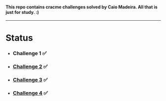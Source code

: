 #### This repo contains cracme challenges solved by Caio Madeira. All that is just for study. :) 

---

# Status 
- ### Challenge 1 ✅
- ### [Challenge 2](https://crackmes.one/crackme/5c2acb8933c5d46a3882b8d4) ✅
- ### [Challenge 3](https://crackmes.one/crackme/5c1a939633c5d41e58e005d1) ✅  
- ### [Challenge 4]() ✅ 